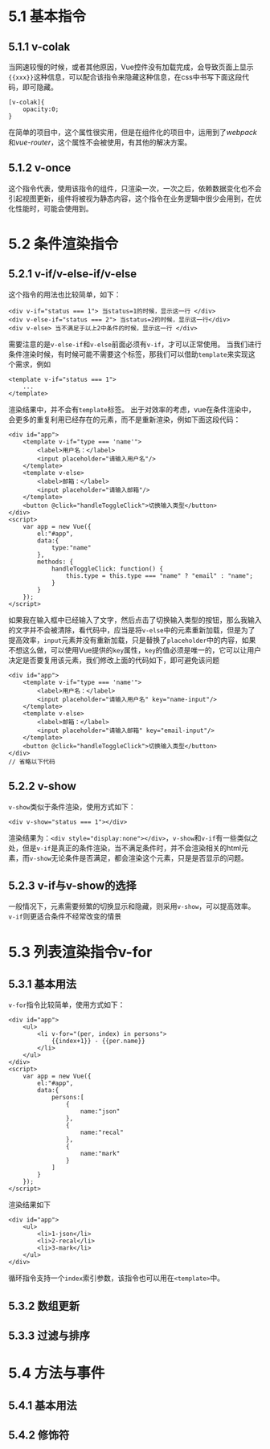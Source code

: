 # 5.1 基本指令
## 5.1.1 v-colak
当网速较慢的时候，或者其他原因，Vue控件没有加载完成，会导致页面上显示`{{xxx}}`这种信息，可以配合该指令来隐藏这种信息，在css中书写下面这段代码，即可隐藏。
```
[v-colak]{
	opacity:0;
}
```
在简单的项目中，这个属性很实用，但是在组件化的项目中，运用到了*webpack*和*vue-router*，这个属性不会被使用，有其他的解决方案。
## 5.1.2 v-once
这个指令代表，使用该指令的组件，只渲染一次，一次之后，依赖数据变化也不会引起视图更新，组件将被视为静态内容，这个指令在业务逻辑中很少会用到，在优化性能时，可能会使用到。
# 5.2 条件渲染指令
## 5.2.1 v-if/v-else-if/v-else
这个指令的用法也比较简单，如下：
```
<div v-if="status === 1"> 当status=1的时候，显示这一行 </div>
<div v-else-if="status === 2"> 当status=2的时候，显示这一行</div>
<div v-else> 当不满足于以上2中条件的时候，显示这一行 </div>
```
需要注意的是`v-else-if`和`v-else`前面必须有`v-if`，才可以正常使用。
当我们进行条件渲染时候，有时候可能不需要这个标签，那我们可以借助`template`来实现这个需求，例如
```
<template v-if="status === 1">
	...
</template>
```
渲染结果中，并不会有`template`标签。
出于对效率的考虑，vue在条件渲染中，会更多的重复利用已经存在的元素，而不是重新渲染，例如下面这段代码：
```
<div id="app">
    <template v-if="type === 'name'">
        <label>用户名：</label>
        <input placeholder="请输入用户名"/>
    </template>
    <template v-else>
        <label>邮箱：</label>
        <input placeholder="请输入邮箱"/>
    </template>
    <button @click="handleToggleClick">切换输入类型</button>
</div>
<script>
    var app = new Vue({
        el:"#app",
        data:{
            type:"name"
        },
        methods: {
            handleToggleClick: function() {
                this.type = this.type === "name" ? "email" : "name";
            }
        }
    });
</script>
```
如果我在输入框中已经输入了文字，然后点击了切换输入类型的按钮，那么我输入的文字并不会被清除，看代码中，应当是将`v-else`中的元素重新加载，但是为了提高效率，`input`元素并没有重新加载，只是替换了`placeholder`中的内容，如果不想这么做，可以使用Vue提供的`key`属性，`key`的值必须是唯一的，它可以让用户决定是否要复用该元素，我们修改上面的代码如下，即可避免该问题
```
<div id="app">
    <template v-if="type === 'name'">
        <label>用户名：</label>
        <input placeholder="请输入用户名" key="name-input"/>
    </template>
    <template v-else>
        <label>邮箱：</label>
        <input placeholder="请输入邮箱" key="email-input"/>
    </template>
    <button @click="handleToggleClick">切换输入类型</button>
</div>
// 省略以下代码
```
## 5.2.2 v-show
`v-show`类似于条件渲染，使用方式如下：
```
<div v-show="status === 1"></div>
```
渲染结果为：`<div style="display:none"></div>`，`v-show`和`v-if`有一些类似之处，但是`v-if`是真正的条件渲染，当不满足条件时，并不会渲染相关的html元素，而`v-show`无论条件是否满足，都会渲染这个元素，只是是否显示的问题。
## 5.2.3 v-if与v-show的选择
一般情况下，元素需要频繁的切换显示和隐藏，则采用`v-show`，可以提高效率。`v-if`则更适合条件不经常改变的情景
# 5.3 列表渲染指令v-for
## 5.3.1 基本用法
`v-for`指令比较简单，使用方式如下：
```
<div id="app">
    <ul>
        <li v-for="(per, index) in persons">
            {{index+1}} - {{per.name}}
        </li>
    </ul>
</div>
<script>
    var app = new Vue({
        el:"#app",
        data:{
            persons:[
                {
                    name:"json"
                },
                {
                    name:"recal"
                },
                {
                    name:"mark"
                }
            ]
        }
    });
</script>
```
渲染结果如下
```
<div id="app">
    <ul>
        <li>1-json</li>
        <li>2-recal</li>
        <li>3-mark</li>
    </ul>
</div>
```
循环指令支持一个`index`索引参数，该指令也可以用在`<template>`中。
## 5.3.2 数组更新
## 5.3.3 过滤与排序
# 5.4 方法与事件
## 5.4.1 基本用法
## 5.4.2 修饰符
